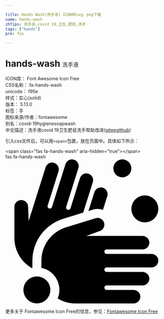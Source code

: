 ```yaml
---

title: Hands Wash(洗手液) ICON转svg、png下载
name: hands-wash
zhTips: 洗手液,covid 19,卫生,肥皂,洗手
tags: ["hands"]
pre: fas

---
```


# hands-wash  <small style="font-size: 60%;font-weight: 100">洗手液</small>


<div class="detail-page">
<p>
<span>
ICON库：
<span class="badge-secondary badge">Font Awesome Icon Free</span> 
</span>
<br/>
<span>
CSS名称：
<span class="badge-secondary badge">fa-hands-wash</span> 
</span>
<br/>
<span>
unicode：
<span class="badge-secondary badge">f95e</span> 
<copy-btn content='f95e' btn-title=""></copy-btn>
<copy-btn :content='String.fromCodePoint(parseInt("f95e", 16))' btn-title="复制U"></copy-btn>
</span><br/><span>样式：<span class="badge-light badge">实心(solid)</span></span>
<br/>
<span>
版本：
<span class="badge-secondary badge">5.13.0</span> 
</span><br/><span>标签：<span class="badge-light badge"><router-link to="/tags/hands.html">手</router-link></span></span>
<br/>
<span>图标来源/作者：<span class="badge-light badge">fontawesome</span></span> 
<br/>
<span>别名：<span class="badge-light badge">covid-19</span><span class="badge-light badge">hygiene</span><span class="badge-light badge">soap</span><span class="badge-light badge">wash</span></span><br/><span class="zh-detail">中文描述：<span class="badge-primary badge">洗手液</span><span class="badge-primary badge">covid 19</span><span class="badge-primary badge">卫生</span><span class="badge-primary badge">肥皂</span><span class="badge-primary badge">洗手</span><span class="help-link"><span>帮助改进</span>(<a href="https://gitee.com/liuwave/icon-helper/edit/master/json/fontawesome/solid/hands-wash.json" target="_blank" rel="noopener noreferrer">gitee</a><a href="https://github.com/liuwave/icon-helper/edit/master/json/fontawesome/solid/hands-wash.json" target="_blank" rel="noopener noreferrer">github</a></span>)</span><br/>
</p>
</div>
<div class="alert alert-dark">
  <i class="fas fa-hands-wash fa-xs"></i>
  <i class="fas fa-hands-wash fa-sm"></i>
  <i class="fas fa-hands-wash fa-lg"></i>
  <i class="fas fa-hands-wash fa-2x"></i>
  <i class="fas fa-hands-wash fa-3x"></i>
  <i class="fas fa-hands-wash fa-5x"></i>
  <i class="fas fa-hands-wash fa-7x"></i>
</div>
<div>
  <p>引入css文件后，可以用<code>&lt;span&gt;</code>包裹，放在页面中。具体如下所示：    
  </p>
  <div class="alert alert-primary" style="font-size: 14px">
    &lt;span class="fas fa-hands-wash" aria-hidden="true"&gt;&lt;/span&gt;
    <copy-btn content='<span class="fas fa-hands-wash" aria-hidden="true"></span>'></copy-btn>
  </div>
  <div class="alert alert-secondary">
    <i class="fas fa-hands-wash"
    style="font-size: 24px"
    aria-hidden="true"></i> fas fa-hands-wash
    <copy-btn content="fas fa-hands-wash" btn-title="复制图标名称"></copy-btn>
  </div>
</div>
<div id="svg" class="svg-wrap">
<svg xmlns="http://www.w3.org/2000/svg" viewBox="0 0 576 512"><path d="M496,224a48,48,0,1,0-48-48A48,48,0,0,0,496,224ZM311.47,178.45A56.77,56.77,0,0,1,328,176a56,56,0,0,1,19,3.49l15.35-48.61A24,24,0,0,0,342,99.74c-11.53-1.35-22.21,6.44-25.71,17.51l-20.9,66.17ZM93.65,386.33c.8-.19,1.54-.54,2.35-.71V359.93a156,156,0,0,1,107.06-148l73.7-22.76L310.92,81.05a24,24,0,0,0-20.33-31.11c-11.53-1.34-22.22,6.45-25.72,17.52L231.42,173.88a8,8,0,0,1-15.26-4.83L259.53,31.26A24,24,0,0,0,239.2.15C227.67-1.19,217,6.6,213.49,17.66L165.56,169.37a8,8,0,1,1-15.26-4.82l38.56-122a24,24,0,0,0-20.33-31.11C157,10,146.32,17.83,142.82,28.9l-60,189.85L80.76,168.7A24,24,0,0,0,56.9,144.55c-13.23-.05-24.72,10.54-24.9,23.86V281.14A123.69,123.69,0,0,0,93.65,386.33ZM519.1,336H360a8,8,0,0,1,0-16H488a24,24,0,0,0,23.54-28.76C509.35,279.84,498.71,272,487.1,272H288l47.09-17.06a24,24,0,0,0-14.18-45.88L213.19,242.31A123.88,123.88,0,0,0,128,360v25.65a79.78,79.78,0,0,1,58,108.63A118.9,118.9,0,0,0,248,512H456a24,24,0,0,0,23.54-28.76C477.35,471.84,466.71,464,455.1,464H360a8,8,0,0,1,0-16H488a24,24,0,0,0,23.54-28.76C509.35,407.84,498.71,400,487.1,400H360a8,8,0,0,1,0-16H520a24,24,0,0,0,23.54-28.76C541.35,343.84,530.71,336,519.1,336ZM416,64a32,32,0,1,0-32-32A32,32,0,0,0,416,64ZM112,416a48,48,0,1,0,48,48A48,48,0,0,0,112,416Z"/></svg>
</div>
<detail full-name='fa-hands-wash'></detail>
    
<div><p>更多关于  Fontawesome Icon Free的信息，参见：<a target="_blank" href="https://iconhelper.cn/fontawesome.html">Fontawesome Icon Free</a>
</p></div>

